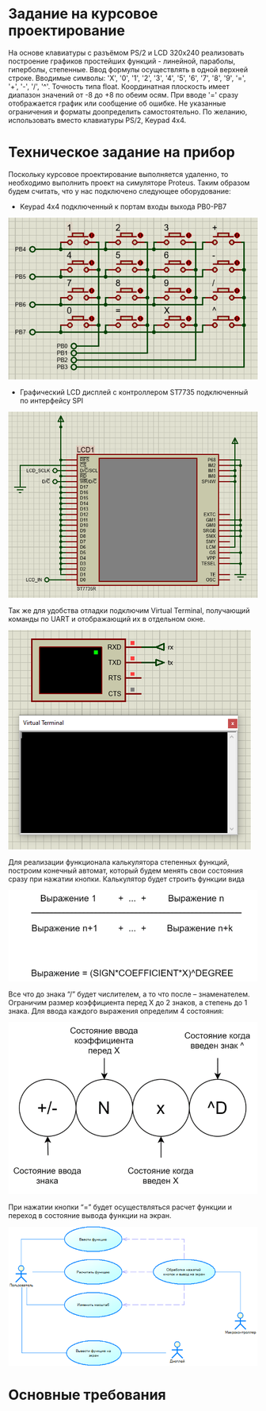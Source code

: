 # Задание на курсовое проектирование
На основе клавиатуры с разъёмом PS/2 и LCD 320x240 реализовать построение графиков простейших функций - линейной, параболы, гиперболы, степенные. Ввод формулы осуществлять в одной верхней строке. Вводимые символы: 'X', '0', '1', '2', '3', '4', '5', '6', '7', '8', '9', '=', '+', '-',  '/', '^'. Точность типа float. Координатная плоскость имеет диапазон значений от -8 до +8 по обеим осям. При вводе '=' сразу отображается график или сообщение об ошибке. Не указанные ограничения и форматы доопределить самостоятельно. По желанию, использовать вместо клавиатуры PS/2, Keypad 4x4.
# Техническое задание на прибор
Поскольку курсовое проектирование выполняется удаленно, то необходимо выполнить проект на симуляторе Proteus. Таким образом будем считать, что у нас подключено следующее оборудование:
- Keypad 4x4 подключенный к портам входы выхода PB0-PB7

![Иллюстрация к проекту](https://github.com/uluxa007/stm32_graph_calc/blob/main/images/keypad_4x4.png)

- Графический LCD дисплей с контроллером ST7735 подключенный по интерфейсу SPI

![Иллюстрация к проекту](https://github.com/uluxa007/stm32_graph_calc/blob/main/images/lcd.png)

Так же для удобства отладки подключим Virtual Terminal, получающий команды по UART и отображающий их в отдельном окне.

![Иллюстрация к проекту](https://github.com/uluxa007/stm32_graph_calc/blob/main/images/terminal.png)

Для реализации функционала калькулятора степенных функций, построим конечный автомат, который будем менять свои состояния сразу при нажатии кнопки.
Калькулятор будет строить функции вида

![Иллюстрация к проекту](https://github.com/uluxa007/stm32_graph_calc/blob/main/images/equation.png)

Все что до знака “/” будет числителем, а то что после – знаменателем.
Ограничим размер коэффициента перед Х до 2 знаков, а степень до 1 знака.
Для ввода каждого выражения определим 4 состояния:

![Иллюстрация к проекту](https://github.com/uluxa007/stm32_graph_calc/blob/main/images/states.png)

При нажатии кнопки “=” будет осуществляться расчет функции и переход в состояние вывода функции на экран. 

![Иллюстрация к проекту](https://github.com/uluxa007/stm32_graph_calc/blob/main/images/use_case.png)
# Основные требования





